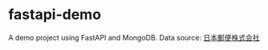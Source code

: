 # fastapi-demo

A demo project using FastAPI and MongoDB. 
Data source: [日本郵便株式会社](https://www.post.japanpost.jp/zipcode/dl/jigyosyo/index-zip.html)